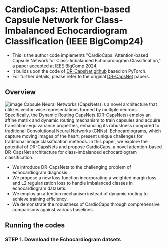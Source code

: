 # CardioCaps: Attention-based Capsule Network for Class-Imbalanced Echocardiogram Classification (IEEE BigComp24)
* This is the author code implements "CardioCaps: Attention-based Capsule Network for Class-Imbalanced Echocardiogram Classification," a paper accepted at IEEE BigComp 2024.
* It builds upon the code of [DR-CapsNet github](https://github.com/tanishqgautam/Capsule-Networks/tree/master) based on PyTorch.
* For further details, please refer to the original [DR-CapsNet](https://arxiv.org/abs/1710.09829) papers.
## Overview
![image](https://github.com/jihyeonseong/CardioCaps/assets/159874470/584143ff-5690-4020-b975-025485df61cc)
Capsule Neural Networks (CapsNets) is a novel architecture that utilizes vector-wise representations formed by multiple neurons. Specifically, the Dynamic Routing CapsNets (DR-CapsNets) employ an affine matrix and dynamic routing mechanism to train capsules and acquire translation-equivariance properties, enhancing its robustness compared to traditional Convolutional Neural Networks (CNNs). Echocardiograms, which capture moving images of the heart, present unique challenges for traditional image classification methods. In this paper, we explore the potential of DR-CapsNets and propose CardioCaps, a novel attention-based DR-CapsNet architecture for class-imbalanced echocardiogram classification. 
* We introduce DR-CapsNets to the challenging problem of echocardiogram diagnosis.
* We propose a new loss function incorporating a weighted margin loss and L2 regularization loss to handle imbalanced classes in echocardiogram datasets.
* We employ an attention mechanism instead of dynamic routing to achieve training efficiency.
* We demonstrate the robustness of CardioCaps through comprehensive comparisons against various baselines.
## Running the codes
### STEP 1. Download the Echocardiogram datsets
